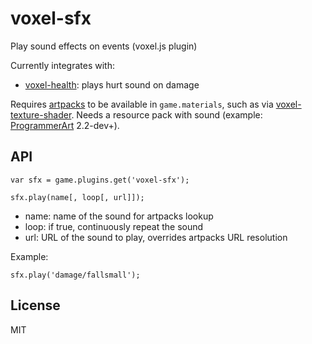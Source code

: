 # voxel-sfx

Play sound effects on events (voxel.js plugin)

Currently integrates with:

* [voxel-health](https://github.com/deathcap/voxel-health): plays hurt sound on damage

Requires [artpacks](https://github.com/deathcap/artpacks) to be available in `game.materials`,
such as via [voxel-texture-shader](https://github.com/deathcap/voxel-texture-shader).
Needs a resource pack with sound (example: [ProgrammerArt](https://github.com/deathcap/ProgrammerArt)
2.2-dev+).

## API

    var sfx = game.plugins.get('voxel-sfx');

    sfx.play(name[, loop[, url]]);

* name: name of the sound for artpacks lookup
* loop: if true, continuously repeat the sound
* url: URL of the sound to play, overrides artpacks URL resolution

Example:

    sfx.play('damage/fallsmall');

## License

MIT

